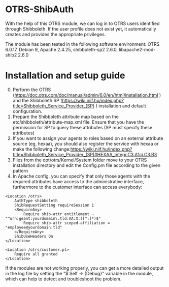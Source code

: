 # OTRS-ShibAuth

With the help of this OTRS module, we can log in to OTRS users identified through Shibboleth. If the user profile does not exist yet, it automatically creates and provides the appropriate privileges.

The module has been tested in the following software environment:
OTRS 6.0.17, Debian 9, Apache 2.4.25, shibboleth-sp2 2.6.0, libapache2-mod-shib2 2.6.0

# Installation and setup guide

0. Perform the OTRS (https://doc.otrs.com/doc/manual/admin/6.0/en/html/installation.html ) and the Shibboleth SP (https://wiki.niif.hu/index.php?title=Shibboleth_Service_Provider_(SP) ) installation and default configuration. 
1. Prepare the Shibboleth attribute map based on the etc/shibboleth/attribute-map.xml file. Ensure that you have the permission for SP to query these attributes (SP must specify these attributes)
2. If you want to assign your agents to roles based on an external attribute source (eg, hexaa), you should also register the service with hexaa or make the following change:https://wiki.niif.hu/index.php?title=Shibboleth_Service_Provider_(SP)#HEXAA_integr.C3.A1ci.C3.B3
3. Files from the opt/otrs/Kernel/System folder move to your OTRS installation directory and edit the Config.pm file according to the given pattern
4. In Apache config, you can specify that only those agents with the required attributes have access to the administrative interface, furthermore to the customer interface can access everybody:

```
<Location /otrs>
    AuthType shibboleth
    ShibRequestSetting requireSession 1
    <RequireAny>
        Require shib-attr entitlement ~ "^urn:geant:yourdomain\.tld:AA:X:([^;]*)$"
        Require shib-attr scoped-affiliation = "employee@yourdomain.tld"
    </RequireAny>
    ShibUseHeaders On
</Location>

<Location /otrs/customer.pl>
    Require all granted
</Location>

```

If the modules are not working properly, you can get a more detailed output in the log file by setting the "$ Self -> {Debug}" variable in the module, which can help to detect and troubleshoot the problem.
